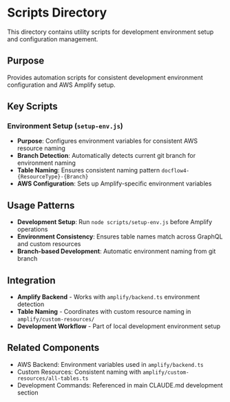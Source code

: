 # Scripts Directory

This directory contains utility scripts for development environment setup and configuration management.

## Purpose
Provides automation scripts for consistent development environment configuration and AWS Amplify setup.

## Key Scripts

### Environment Setup (`setup-env.js`)
- **Purpose**: Configures environment variables for consistent AWS resource naming
- **Branch Detection**: Automatically detects current git branch for environment naming
- **Table Naming**: Ensures consistent naming pattern `docflow4-{ResourceType}-{Branch}`
- **AWS Configuration**: Sets up Amplify-specific environment variables

## Usage Patterns
- **Development Setup**: Run `node scripts/setup-env.js` before Amplify operations
- **Environment Consistency**: Ensures table names match across GraphQL and custom resources
- **Branch-based Development**: Automatic environment naming from git branch

## Integration
- **Amplify Backend** - Works with `amplify/backend.ts` environment detection
- **Table Naming** - Coordinates with custom resource naming in `amplify/custom-resources/`
- **Development Workflow** - Part of local development environment setup

## Related Components
- AWS Backend: Environment variables used in `amplify/backend.ts`
- Custom Resources: Consistent naming with `amplify/custom-resources/all-tables.ts`
- Development Commands: Referenced in main CLAUDE.md development section